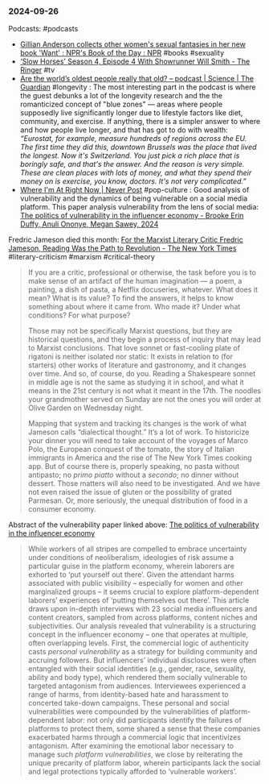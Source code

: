 ### 2024-09-26
Podcasts: #podcasts 
- [Gillian Anderson collects other women's sexual fantasies in her new book 'Want' : NPR's Book of the Day : NPR](https://www.npr.org/2024/09/25/1201498984/nprs-book-of-the-day-gillian-anderson-want) #books #sexuality
- [‘Slow Horses’ Season 4, Episode 4 With Showrunner Will Smith - The Ringer](https://www.theringer.com/2024/9/25/24254485/slow-horses-season-4-episode-4-recap-with-showrunner-will-smith) #tv 
- [Are the world’s oldest people really that old? – podcast | Science | The Guardian](https://www.theguardian.com/science/audio/2024/sep/24/are-the-worlds-oldest-people-really-that-old-podcast) #longevity : The most interesting part in the podcast is where the guest debunks a lot of the longevity research and the the romanticized concept of "blue zones" — areas where people supposedly live significantly longer due to lifestyle factors like diet, community, and exercise. If anything, there is a simpler answer to where and how people live longer, and that has got to do with wealth: _“Eurostat, for example, measure hundreds of regions across the EU. The first time they did this, downtown Brussels was the place that lived the longest. Now it's Switzerland. You just pick a rich place that is boringly safe, and that's the answer. And the reason is very simple. These are clean places with lots of money, and what they spend their money on is exercise, you know, doctors. It's not very complicated.”_
- [Where I'm At Right Now | Never Post](https://www.listennotes.com/podcasts/never-post/where-im-at-right-now-Tv9o5ExC64K/) #pop-culture : Good analysis of vulnerability and the dynamics of being vulnerable on a social media platform. This paper analysis vulnerability from the lens of social media: [The politics of vulnerability in the influencer economy - Brooke Erin Duffy, Anuli Ononye, Megan Sawey, 2024](https://journals.sagepub.com/doi/10.1177/13675494231212346)

Fredric Jameson died this month: [For the Marxist Literary Critic Fredric Jameson, Reading Was the Path to Revolution - The New York Times](https://www.nytimes.com/2024/09/23/books/review/fredric-jameson-appraisal.html) #literary-criticism #marxism #critical-theory

> If you are a critic, professional or otherwise, the task before you is to make sense of an artifact of the human imagination — a poem, a painting, a dish of pasta, a Netflix docuseries, whatever. What does it mean? What is its value? To find the answers, it helps to know something about where it came from. Who made it? Under what conditions? For what purpose?
> 
> Those may not be specifically Marxist questions, but they are historical questions, and they begin a process of inquiry that may lead to Marxist conclusions. That love sonnet or fast-cooling plate of rigatoni is neither isolated nor static: It exists in relation to (for starters) other works of literature and gastronomy, and it changes over time. And so, of course, do you. Reading a Shakespeare sonnet in middle age is not the same as studying it in school, and what it means in the 21st century is not what it meant in the 17th. The noodles your grandmother served on Sunday are not the ones you will order at Olive Garden on Wednesday night.
> 
> Mapping that system and tracking its changes is the work of what Jameson calls “dialectical thought.” It’s a lot of work. To historicize your dinner you will need to take account of the voyages of Marco Polo, the European conquest of the tomato, the story of Italian immigrants in America and the rise of The New York Times cooking app. But of course there is, properly speaking, no pasta without antipasto; no _primo piatto_ without a _secondo_; no dinner without dessert. Those matters will also need to be investigated. And we have not even raised the issue of gluten or the possibility of grated Parmesan. Or, more seriously, the unequal distribution of food in a consumer economy.

Abstract of the vulnerability paper linked above: [The politics of vulnerability in the influencer economy](https://journals.sagepub.com/doi/10.1177/13675494231212346)
> While workers of all stripes are compelled to embrace uncertainty under conditions of neoliberalism, ideologies of risk assume a particular guise in the platform economy, wherein laborers are exhorted to ‘put yourself out there’. Given the attendant harms associated with public visibility – especially for women and other marginalized groups – it seems crucial to explore platform-dependent laborers’ experiences of ‘putting themselves out there’. This article draws upon in-depth interviews with 23 social media influencers and content creators, sampled from across platforms, content niches and subjectivities. Our analysis revealed that vulnerability is a structuring concept in the influencer economy – one that operates at multiple, often overlapping levels. First, the commercial logic of authenticity casts _personal vulnerability_ as a strategy for building community and accruing followers. But influencers’ individual disclosures were often entangled with their social identities (e.g., gender, race, sexuality, ability and body type), which rendered them socially vulnerable to targeted antagonism from audiences﻿. Interviewees experienced a range of harms, from identity-based hate and harassment to concerted take-down campaigns. These personal and social vulnerabilities were compounded by the vulnerabilities of platform-dependent labor: not only did participants identify the failures of platforms to protect them, some shared a sense that these companies exacerbated harms through a commercial logic that incentivizes antagonism. After examining the emotional labor necessary to manage such _platform vulnerabilities_, we close by reiterating the unique precarity of platform labor, wherein participants lack the social and legal protections typically afforded to ‘vulnerable workers’.
